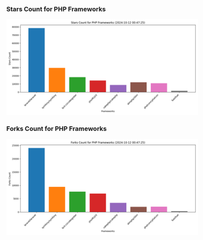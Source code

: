 ### Stars Count for PHP Frameworks

![Stars Chart](./archive/charts/20241012004725_stars_count.png)

### Forks Count for PHP Frameworks

![Forks Chart](./archive/charts/20241012004725_forks_count.png)

